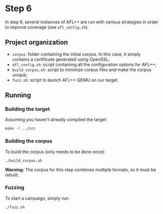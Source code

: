 # Step 6

In step 6, several instances of AFL++ are run with various strategies in order
to improve coverage (see `afl_config.sh`).

## Project organization

- `corpus`: folder containing the initial corpus. In this case, it simply
  contains a certificate generated using OpenSSL;
- `afl_config.sh`: script containing all the configuration options for AFL++;
- `build_corpus.sh`: script to minimize corpus files and make the corpus unique;
- `fuzz.sh`: script to launch AFL++-QEMU on our target.

## Running

### Building the target

Assuming you haven't already compiled the target:

```sh
make -C ../src
```

### Building the corpus

To build the corpus (only needs to be done once):

```sh
./build_corpus.sh
```

**Warning:** The corpus for this step combines multiple formats, so it must be
rebuilt.

### Fuzzing

To start a campaign, simply run:

```sh
./fuzz.sh
```
